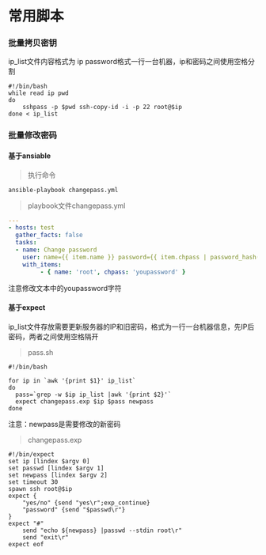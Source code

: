 # 常用脚本

### 批量拷贝密钥

ip_list文件内容格式为 ip  password格式一行一台机器，ip和密码之间使用空格分割

```shell
#!/bin/bash
while read ip pwd 
do
    sshpass -p $pwd ssh-copy-id -i -p 22 root@$ip
done < ip_list
```

### 批量修改密码

#### 基于ansiable

> 执行命令

```shell
ansible-playbook changepass.yml
```

> playbook文件changepass.yml

```yml
---
- hosts: test
  gather_facts: false
  tasks:
  - name: Change password
    user: name={{ item.name }} password={{ item.chpass | password_hash('sha512') }} update_password=always
    with_items:
         - { name: 'root', chpass: 'youpassword' }
```

注意修改文本中的youpassword字符

#### 基于expect

ip_list文件存放需要更新服务器的IP和旧密码，格式为一行一台机器信息，先IP后密码，两者之间使用空格隔开

> pass.sh

```shell
#!/bin/bash

for ip in `awk '{print $1}' ip_list`
do
  pass=`grep -w $ip ip_list |awk '{print $2}'`
  expect changepass.exp $ip $pass newpass
done
```

注意：newpass是需要修改的新密码



> changepass.exp

```shell
#!/bin/expect
set ip [lindex $argv 0]
set passwd [lindex $argv 1]
set newpass [lindex $argv 2]
set timeout 30
spawn ssh root@$ip
expect {
	"yes/no" {send "yes\r";exp_continue}
    "password" {send "$passwd\r"}
}
expect "#"
    send "echo ${newpass} |passwd --stdin root\r"
    send "exit\r"
expect eof
```

